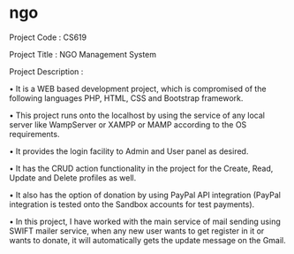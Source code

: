 # ngo

Project Code	:	CS619

Project Title	:	NGO Management System


Project Description	:

•	It is a WEB based development project, which is compromised of the following languages PHP, HTML, CSS and Bootstrap framework.

•	This project runs onto the localhost by using the service of any local server like WampServer or XAMPP or MAMP according to the OS requirements.

•	It provides the login facility to Admin and User panel as desired.

•	It has the CRUD action functionality in the project for the Create, Read, Update and Delete profiles as well.

•	It also has the option of donation by using PayPal API integration (PayPal integration is tested onto the Sandbox accounts for test payments).

•	In this project, I have worked with the main service of mail sending using SWIFT mailer service, when any new user wants to get register in it or wants to donate, it will automatically gets the update message on the Gmail. 
